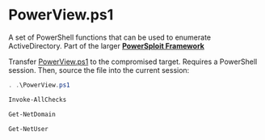 # PowerView.ps1

A set of PowerShell functions that can be used to enumerate ActiveDirectory. Part of the larger [**PowerSploit Framework**](https://github.com/PowerShellMafia/PowerSploit)

Transfer [PowerView.ps1](https://raw.githubusercontent.com/PowerShellMafia/PowerSploit/master/Recon/PowerView.ps1) to the compromised target. Requires a PowerShell session. Then, source the file into the current session:

```powershell
. .\PowerView.ps1

Invoke-AllChecks

Get-NetDomain

Get-NetUser
```
